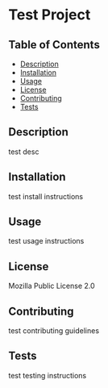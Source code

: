   # Test Project

  ## Table of Contents

  * [Description](#description)
  * [Installation](#installation)
  * [Usage](#usage)
  * [License](#license)
  * [Contributing](#contributing)
  * [Tests](#tests)

  ## Description

  test desc

  ## Installation

  test install instructions

  ## Usage

  test usage instructions

  ## License

  Mozilla Public License 2.0

  ## Contributing

  test contributing guidelines

  ## Tests

  test testing instructions
